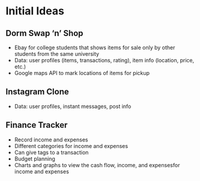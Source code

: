 # Initial Ideas

## Dorm Swap ‘n’ Shop

- Ebay for college students that shows items for sale only by other students from the same university
- Data: user profiles (items, transactions, rating), item info (location, price, etc.)
- Google maps API to mark locations of items for pickup

## Instagram Clone

- Data: user profiles, instant messages, post info

## Finance Tracker

- Record income and expenses
- Different categories for income and expenses
- Can give tags to a transaction
- Budget planning
- Charts and graphs to view the cash flow, income, and expensesfor income and expenses
